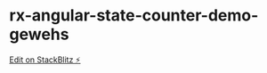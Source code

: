 # rx-angular-state-counter-demo-gewehs

[Edit on StackBlitz ⚡️](https://stackblitz.com/edit/rx-angular-state-counter-demo-gewehs)